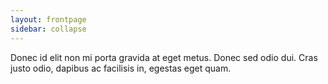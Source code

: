 ```yaml
---
layout: frontpage
sidebar: collapse
---
```


Donec id elit non mi porta gravida at eget metus. Donec sed odio dui. Cras justo odio, dapibus ac facilisis in, egestas eget quam.